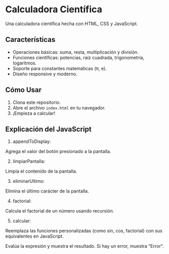 # Calculadora Científica

Una calculadora científica hecha con HTML, CSS y JavaScript.

## Características

- Operaciones básicas: suma, resta, multiplicación y división.
- Funciones científicas: potencias, raíz cuadrada, trigonometría, logaritmos.
- Soporte para constantes matemáticas (π, e).
- Diseño responsive y moderno.

## Cómo Usar

1. Clona este repositorio.
2. Abre el archivo `index.html` en tu navegador.
3. ¡Empieza a calcular!

## Explicación del JavaScript

1. appendToDisplay:

Agrega el valor del botón presionado a la pantalla.

2. limpiarPantalla:

Limpia el contenido de la pantalla.

3. eliminarUltimo:

Elimina el último carácter de la pantalla.

4. factorial:

Calcula el factorial de un número usando recursión.

5. calcular:

Reemplaza las funciones personalizadas (como sin, cos, factorial) con sus equivalentes en JavaScript.

Evalúa la expresión y muestra el resultado. Si hay un error, muestra "Error".
